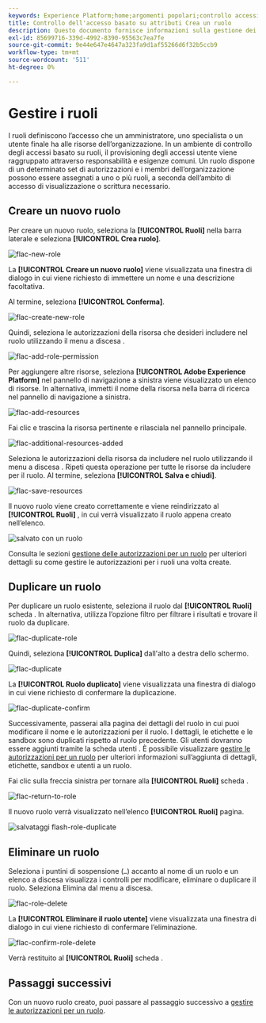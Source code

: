 ```yaml
---
keywords: Experience Platform;home;argomenti popolari;controllo accessi;controllo accessi basato su attributi;ABAC
title: Controllo dell'accesso basato su attributi Crea un ruolo
description: Questo documento fornisce informazioni sulla gestione dei ruoli tramite l'interfaccia Autorizzazioni di Adobe Experience Cloud
exl-id: 85699716-339d-4992-8390-95563c7ea7fe
source-git-commit: 9e44e647e4647a323fa9d1af55266d6f32b5ccb9
workflow-type: tm+mt
source-wordcount: '511'
ht-degree: 0%

---
```


# Gestire i ruoli

I ruoli definiscono l’accesso che un amministratore, uno specialista o un utente finale ha alle risorse dell’organizzazione. In un ambiente di controllo degli accessi basato su ruoli, il provisioning degli accessi utente viene raggruppato attraverso responsabilità e esigenze comuni. Un ruolo dispone di un determinato set di autorizzazioni e i membri dell’organizzazione possono essere assegnati a uno o più ruoli, a seconda dell’ambito di accesso di visualizzazione o scrittura necessario.

## Creare un nuovo ruolo

Per creare un nuovo ruolo, seleziona la **[!UICONTROL Ruoli]** nella barra laterale e seleziona **[!UICONTROL Crea ruolo]**.

![flac-new-role](../../images/flac-ui/flac-new-role.png)

La **[!UICONTROL Creare un nuovo ruolo]** viene visualizzata una finestra di dialogo in cui viene richiesto di immettere un nome e una descrizione facoltativa.

Al termine, seleziona **[!UICONTROL Conferma]**.

![flac-create-new-role](../../images/flac-ui/flac-create-new-role.png)

Quindi, seleziona le autorizzazioni della risorsa che desideri includere nel ruolo utilizzando il menu a discesa .

![flac-add-role-permission](../../images/flac-ui/flac-add-role-permission.png)

Per aggiungere altre risorse, seleziona **[!UICONTROL Adobe Experience Platform]** nel pannello di navigazione a sinistra viene visualizzato un elenco di risorse. In alternativa, immetti il nome della risorsa nella barra di ricerca nel pannello di navigazione a sinistra.

![flac-add-resources](../../images/flac-ui/flac-add-additional-resources.png)

Fai clic e trascina la risorsa pertinente e rilasciala nel pannello principale.

![flac-additional-resources-added](../../images/flac-ui/flac-additional-resources-added.png)

Seleziona le autorizzazioni della risorsa da includere nel ruolo utilizzando il menu a discesa . Ripeti questa operazione per tutte le risorse da includere per il ruolo. Al termine, seleziona **[!UICONTROL Salva e chiudi]**.

![flac-save-resources](../../images/flac-ui/flac-save-resources.png)

Il nuovo ruolo viene creato correttamente e viene reindirizzato al **[!UICONTROL Ruoli]** , in cui verrà visualizzato il ruolo appena creato nell’elenco.

![salvato con un ruolo](../../images/flac-ui/flac-role-saved.png)

Consulta le sezioni [gestione delle autorizzazioni per un ruolo](#manage-permissions-for-a-role) per ulteriori dettagli su come gestire le autorizzazioni per i ruoli una volta create.

## Duplicare un ruolo

Per duplicare un ruolo esistente, seleziona il ruolo dal **[!UICONTROL Ruoli]** scheda . In alternativa, utilizza l’opzione filtro per filtrare i risultati e trovare il ruolo da duplicare.

![flac-duplicate-role](../../images/flac-ui/flac-duplicate-role.png)

Quindi, seleziona **[!UICONTROL Duplica]** dall&#39;alto a destra dello schermo.

![flac-duplicate](../../images/flac-ui/flac-duplicate.png)

La **[!UICONTROL Ruolo duplicato]** viene visualizzata una finestra di dialogo in cui viene richiesto di confermare la duplicazione.

![flac-duplicate-confirm](../../images/flac-ui/flac-duplicate-confirm.png)

Successivamente, passerai alla pagina dei dettagli del ruolo in cui puoi modificare il nome e le autorizzazioni per il ruolo. I dettagli, le etichette e le sandbox sono duplicati rispetto al ruolo precedente. Gli utenti dovranno essere aggiunti tramite la scheda utenti . È possibile visualizzare [gestire le autorizzazioni per un ruolo](permissions.md) per ulteriori informazioni sull’aggiunta di dettagli, etichette, sandbox e utenti a un ruolo.

Fai clic sulla freccia sinistra per tornare alla **[!UICONTROL Ruoli]** scheda .

![flac-return-to-role](../../images/flac-ui/flac-return-to-roles.png)

Il nuovo ruolo verrà visualizzato nell’elenco **[!UICONTROL Ruoli]** pagina.

![salvataggi flash-role-duplicate](../../images/flac-ui/flac-role-duplicate-saved.png)

## Eliminare un ruolo

Seleziona i puntini di sospensione (`…`) accanto al nome di un ruolo e un elenco a discesa visualizza i controlli per modificare, eliminare o duplicare il ruolo. Seleziona Elimina dal menu a discesa.

![flac-role-delete](../../images/flac-ui/flac-role-delete.png)

La **[!UICONTROL Eliminare il ruolo utente]** viene visualizzata una finestra di dialogo in cui viene richiesto di confermare l’eliminazione.

![flac-confirm-role-delete](../../images/flac-ui/flac-confirm-role-delete.png)

Verrà restituito al **[!UICONTROL Ruoli]** scheda .

## Passaggi successivi

Con un nuovo ruolo creato, puoi passare al passaggio successivo a [gestire le autorizzazioni per un ruolo](permissions.md).

